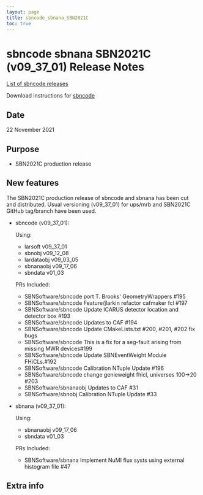 ```yaml
---
layout: page
title: sbncode_sbnana_SBN2021C
toc: true
---
```


sbncode sbnana SBN2021C (v09_37_01) Release Notes
=======================================================================================

[List of sbncode releases](https://github.com/SBNSoftware/SBNSoftware.github.io/tree/master/AnalysisInfrastructure/Releases)

Download instructions for [sbncode]()

Date
---------------------------------------------------
22 November 2021

Purpose
---------------------------------------------------
* SBN2021C production release

New features
---------------------------------------------------
The SBN2021C production  release of sbncode and sbnana has been cut and distributed.
Usual versioning  (v09_37_01) for ups/mrb and SBN2021C GitHub tag/branch have been used.

* sbncode (v09_37_01):

  Using:
  * larsoft             v09_37_01
  * sbnobj              v09_12_08
  * lardataobj    v09_03_05
  * sbnanaobj           v09_17_06
  * sbndata             v01_03

  PRs Included:

  * SBNSoftware/sbncode port T. Brooks' GeometryWrappers #195
  * SBNSoftware/sbncode Feature/jlarkin refactor cafmaker fcl #197
  * SBNSoftware/sbncode Update ICARUS detector location and detector box #193
  * SBNSoftware/sbncode Updates to CAF #194 
  * SBNSoftware/sbncode Update CMakeLists.txt #200, #201, #202 fix bugs
  * SBNSoftware/sbncode This is a fix for a seg-fault arising from missing MWR devices#199
  * SBNSoftware/sbncode Update SBNEventWeight Module FHiCLs.#192
  * SBNSoftware/sbncode Calibration NTuple Update #196
  * SBNSoftware/sbncode change genieweight fhicl, universes 100->20 #203
  * SBNSoftware/sbnanaobj Updates to CAF #31
  * SBNSoftware/sbnobj Calibration NTuple Update #33

* sbnana (v09_37_01):

  Using:
  * sbnanaobj        v09_17_06
  * sbndata  	 v01_03

  PRs Included:

  * SBNSoftware/sbnana Implement NuMI flux systs using external histogram file #47

Extra info
---------------------------------------------------
